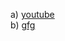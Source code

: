  a) <a href="https://www.youtube.com/watch?v=rKQaZuoUR4M">youtube</a><br>
 b) <a href="https://www.geeksforgeeks.org/detect-cycle-direct-graph-using-colors/">gfg</a>
